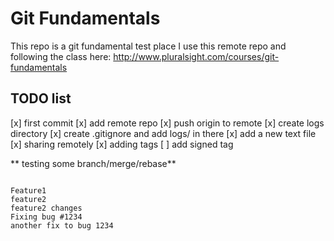 
# Git Fundamentals 

This repo is a git fundamental test place
I use this remote repo and following the class here: 
http://www.pluralsight.com/courses/git-fundamentals

## TODO list

 [x] first commit
 [x] add remote repo
 [x] push origin to remote
 [x] create logs directory
 [x] create .gitignore and add logs/ in there
 [x] add a new text file
 [x] sharing remotely 
 [x] adding tags
 [ ] add signed tag


** testing some branch/merge/rebase**

```

Feature1
feature2
feature2 changes
Fixing bug #1234
another fix to bug 1234
```
